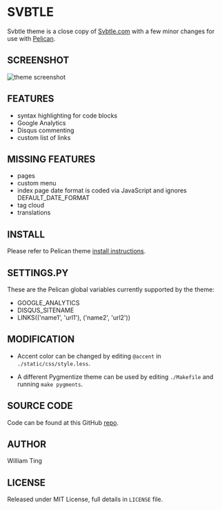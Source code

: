 
# SVBTLE

Svbtle theme is a close copy of [Svbtle.com](http://www.svbtle.com) with a few minor changes for use with [Pelican](http://pelican.notmyidea.org).

## SCREENSHOT

![theme screenshot](https://raw.github.com/wting/pelican-svbtle/master/screenshot.png)

## FEATURES

- syntax highlighting for code blocks
- Google Analytics
- Disqus commenting
- custom list of links

## MISSING FEATURES

- pages
- custom menu
- index page date format is coded via JavaScript and ignores DEFAULT_DATE_FORMAT
- tag cloud
- translations

## INSTALL

Please refer to Pelican theme [install instructions](http://pelican.notmyidea.org/en/latest/pelican-themes.html).

## SETTINGS.PY

These are the Pelican global variables currently supported by the theme:

- GOOGLE_ANALYTICS
- DISQUS_SITENAME
- LINKS(('name1', 'url1'), ('name2', 'url2'))

## MODIFICATION

- Accent color can be changed by editing `@accent` in `./static/css/style.less`.

- A different Pygmentize theme can be used by editing `./Makefile` and running `make pygments`.

## SOURCE CODE

Code can be found at this GitHub [repo](https://github.com/wting/pelican-svbtle).

## AUTHOR

William Ting

## LICENSE

Released under MIT License, full details in `LICENSE` file.
